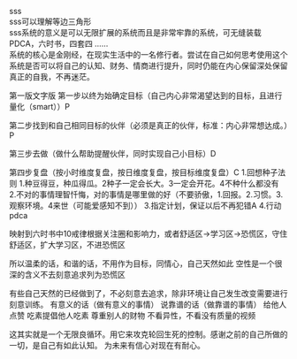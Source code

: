sss<br />
sss可以理解等边三角形<br />
sss系统的意义是可以无限扩展的系统而且是非常牢靠的系统，可无缝装载PDCA，六时书，四套四 ……<br />
系统的核心是金刚经，在现实生活中的一名修行者。尝试在自己如何思考使用这个系统是否可以将自己的认知、财务、情商进行提升，同时仍能在内心保留深处保留真正的自我，不再迷茫。

第一版文字版
第一步以终为始确定目标（自己内心非常渴望达到的目标，且进行量化（smart））P

第二步找到和自己相同目标的伙伴（必须是真正的伙伴，标准：内心非常想达成。）P

第三步去做（做什么帮助提醒伙伴，同时实现自己小目标）D

第四步复盘（按小时维度复盘，按日维度复盘，按目标维度复盘）C
1.回想种子法则 1.种豆得豆，种瓜得瓜。2种子一定会长大。3一定会开花。4不种什么都没有
2.不对的事情理智忏悔，对的事情是哪里做的好（不要骄傲，1.回报。2.习惯。3.观察环境。4来世（可能爱感知不到））
3.指定计划，保证以后不再犯错A
4.行动 pdca

映射到六时书中10戒律根据关注圈和影响力，或者舒适区->学习区->恐慌区，守住舒适区，扩大学习区，不进恐慌区

所以温柔的话，和谐的话，不用作为目标，同情心，自己天然如此
空性是一个很深的含义不去刻意追求列为恐慌区

有些自己天然的已经做到了，不必刻意去追求，除非环境让自己发生改变需要进行刻意训练。
有意义的话（做有意义的事情）
说靠谱的话（做靠谱的事情）
给他人点赞
吃素提倡他人吃素
尊重别人的财物
不看异性，不看没有质量的视频

这其实就是一个无限良循环。用它来攻克轮回生死的控制。感谢之前的自己所做的一切，是自己有如此认知。
为未来有信心对现在有耐心。







